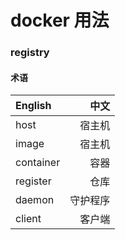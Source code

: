 # docker 用法




### registry
#### 术语
|English|中文|
|:----|----:|
|host|宿主机|
|image|宿主机|
|container|容器|
|register|仓库|
|daemon|守护程序|
|client|客户端|

